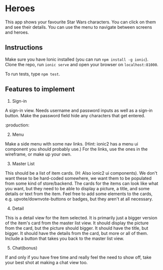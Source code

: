 # Heroes

This app shows your favourite Star Wars characters. You can click on them and see their details. You can use the menu to navigate between screens and heroes.

## Instructions

Make sure you have Ionic installed (you can run ```npm install -g ionic```).
Clone the repo, run ```ionic serve``` and open your browser on ```localhost:81000```.

To run tests, type ```npm test```.

## Features to implement

1. Sign-in

A sign-in view. Needs username and password inputs as well as a sign-in button. Make the password field hide any characters that get entered.

:production:

2. Menu

Make a side menu with some nav links. (Hint: ionic2 has a menu ui component you should probably use.) For the links, use the ones in the wireframe, or make up your own.

3. Master List

This should be a list of item cards. (H: Also ionic2 ui components). We don't want these to be hard-coded somewhere, we want them to be populated from some kind of store/backend. The cards for the items can look like what you want, but they need to be able to display a picture, a title, and some details or text from the item. Feel free to add some elements to the cards, e.g. upvote/downvote-buttons or badges, but they aren't at all necessary.

4. Detail

This is a detail view for the item selected. It is primarily just a bigger version of the item's card from the master list view. It should display the picture from the card, but the picture should bigger. It should have the title, but bigger. It should have the details from the card, but more or all of them. Include a button that takes you back to the master list view.

5. Chat(bonus)

If and only if you have free time and really feel the need to show off, take your best shot at making a chat view too.
